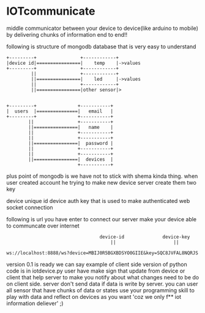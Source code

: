 # IOTcommunicate
middle communicator between your device to device(like arduino to mobile) by delivering chunks of information end to end!! 

following is structure of mongodb database that is very easy to understand
```
+---------+                +------------+
|device id|================|    temp    |->values
+---------+                +------------+
         ||                +------------+
         ||================|    led     |->values
         ||                +------------+
         ||================|other sensor|> 


+---------+               +-----------+
|  users  |===============|   email   |
+---------+               +-----------+
        ||                +-----------+
        ||================|   name    |
        ||                +-----------+
        ||                +-----------+  
        ||================|  password |
        ||                +-----------+
        ||                +-----------+
        ||================|  devices  |
                          +-----------+
```
plus point of mongodb is we have not to stick with shema kinda thing.
when user created account he trying to make new device server create them two key

device unique id
device auth key
that is used to make authenticated web socket connection

following is url you have enter to connect our server make your device able to communcate over internet
 ```
                                   device-id              device-key
                                       ||                     ||

ws://localhost:8888/ws?device=MBIJ0R5BGXBDSYO0GIIE&key=SQC8JVFAL8NQRJS
```
version 0.1 is ready we can say
example of client side version of python code is in iotdevice.py
user have make sign that update from device or client
that help server to make you notify about what changes need to be do on client side.
server don't send data if data is write by server.
you can user all sensor that have chunks of data or states use your programming skill to play with data and reflect on devices as you want 'coz we only f** iot information deliever' ;)
